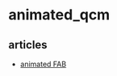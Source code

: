 # animated_qcm

## articles

- [animated FAB](https://medium.com/@agungsurya/create-a-simple-animated-floatingactionbutton-in-flutter-2d24f37cfbcc)